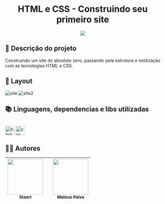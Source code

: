 <h1 align="center"> HTML e CSS - Construindo seu primeiro site </h1>

<p align="center">
   <img src="http://img.shields.io/static/v1?label=STATUS&message=CONCLUIDO&color=GREEN&style=for-the-badge"/>
</p>

## :open_file_folder: Descrição do projeto 
<p align="justify">
  Construindo um site do absoluto zero, passando pela estrutura e estilização com as tecnologias HTML e CSS. 
</p>

## :dash: Layout
![site](https://user-images.githubusercontent.com/106707389/210270265-09cc6d8d-1d54-432a-a980-d3a061a39667.png)
![site2](https://user-images.githubusercontent.com/106707389/210270432-f83338e1-7056-4d92-ac25-e7b617a3b03f.png)

## :books: Linguagens, dependencias e libs utilizadas
<div style="display: inline_block"><br>
  <img align="center" alt="html" height="30" width="30" src="https://cdn.jsdelivr.net/gh/devicons/devicon/icons/html5/html5-original.svg"/>
  <img align="center" alt="css" height="30" width="30" src="https://cdn.jsdelivr.net/gh/devicons/devicon/icons/css3/css3-original.svg"/>
</div>          
          
## :raising_hand_man: Autores
| [<img src="https://user-images.githubusercontent.com/106707389/187272671-1f5d9e1e-ba76-4128-9def-c9c8203c81b0.png" width=115><br><sub>Staart</sub>](https://staart.com) || [<img src="https://avatars.githubusercontent.com/u/106707389?s=400&u=c01ee84b19a35b975ac9634deb3baf48d681a4c5&v=4" width=115><br><sub>Mateus Paiva</sub>](https://github.com/mateusopaiva) |
| :---: | :---: | :---: |
